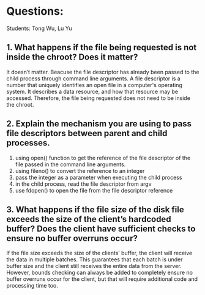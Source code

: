 # Questions:
Students: Tong Wu, Lu Yu
## 1. What happens if the file being requested is not inside the chroot? Does it matter?

It doesn’t matter. Beacuse the file descriptor has already been passed to the child process through command line arguments. A file descriptor is a number that uniquely identifies an open file in a computer's operating system. It describes a data resource, and how that resource may be accessed. Therefore, the file being requested does not need to be inside the chroot.

## 2. Explain the mechanism you are using to pass file descriptors between parent and child processes.

1. using open() function to get the reference of the file descriptor of the file passed in the command line arguments.
1. using fileno() to convert the reference to an integer
1. pass the integer as a parameter when executing the child process
1. in the child process, read the file descriptor from argv
1. use fdopen() to open the file from the file descriptor reference

## 3. What happens if the file size of the disk file exceeds the size of the client’s hardcoded buffer? Does the client have sufficient checks to ensure no buffer overruns occur?

If the file size exceeds the size of the clients’ buffer, the client will receive the data in multiple batches. This guarantees that each batch is under buffer size and the client still receives the entire data from the server. However, bounds checking can always be added to completely ensure no buffer overruns occur for the client, but that will require additional code and processing time too. 
